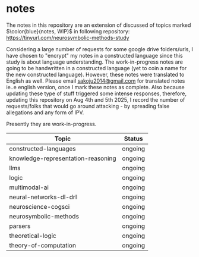 # notes
The notes in this repository are an extension of discussed of topics marked $\color{blue}(notes, WIP)$ in following repository:
<a href="https://github.com/sushmaakoju/research-experience/blob/main/learning-as-a-hobby/neurosymbolic-methods-study.md">https://tinyurl.com/neurosymbolic-methods-study</a>

Considering a large number of requests for some google drive folders/urls, I have chosen to "encrypt" my notes in a constructed language since this study is about language understanding.
The work-in-progress notes are going to be handwritten in a constructed language (yet to coin a name for the new constructed language).
However, these notes were translated to English as well. Please email sakoju2014@gmail.com for translated notes ie..e english version, once I mark these notes as complete.
Also because updating these type of stuff triggered some intense responses, therefore, updating this repository on Aug 4th and 5th 2025, I record the number of requests/folks that would go around attacking - by spreading false allegations and any form of IPV. 

Presently they are work-in-progress.

| Topic                       | Status |
| ----------------------------------- | ------------- |
| constructed-languages               | ongoing       |
| knowledge-representation-reasoning  | ongoing       |
| llms                                | ongoing       |
| logic                               | ongoing       |
| multimodal-ai                       | ongoing       |
| neural-networks-dl-drl              | ongoing       |
| neuroscience-cogsci                 | ongoing       | 
| neurosymbolic-methods               | ongoing       |
| parsers                             | ongoing       | 
| theoretical-logic                   | ongoing       | 
| theory-of-computation               | ongoing       | 

